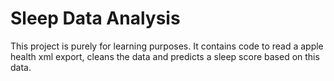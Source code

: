 # Sleep Data Analysis
This project is purely for learning purposes.
It contains code to read a apple health xml export, cleans the data and predicts a sleep score based on this data.
